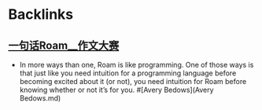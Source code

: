 
# Backlinks
## [一句话Roam__作文大赛](一句话Roam__作文大赛.md)
- In more ways than one, Roam is like programming. One of those ways is that just like you need intuition for a programming language before becoming excited about it (or not), you need intuition for Roam before knowing whether or not it’s for you. #[Avery Bedows](Avery Bedows.md)

